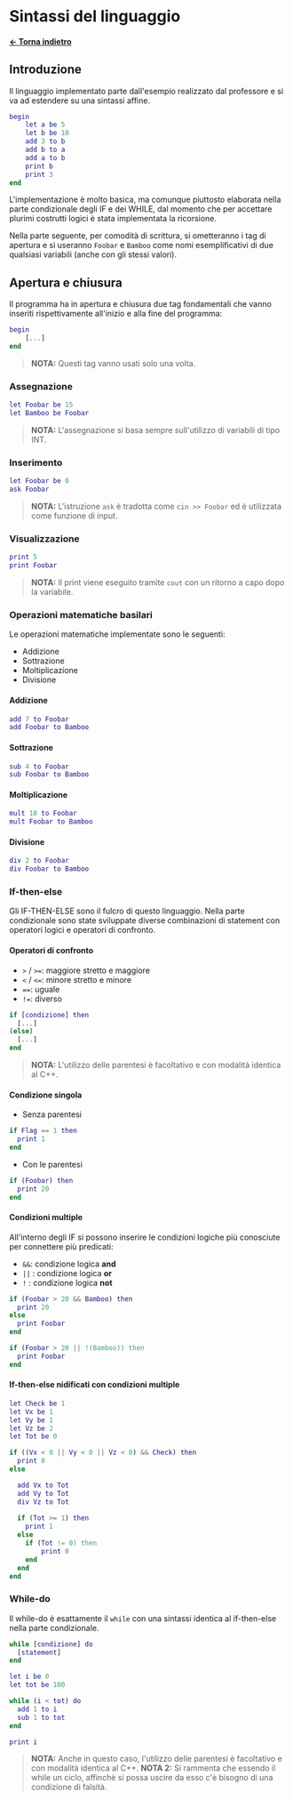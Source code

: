 # Sintassi del linguaggio

#### [← Torna indietro](./)

## Introduzione

Il linguaggio implementato parte dall'esempio realizzato dal professore e si va ad estendere su una sintassi affine.

```matlab
begin
    let a be 5
    let b be 10
    add 3 to b
    add b to a
    add a to b
    print b
    print 3
end
```

L'implementazione è molto basica, ma comunque piuttosto elaborata nella parte condizionale degli IF e dei WHILE, dal momento 
che per accettare plurimi costrutti logici è stata implementata la ricorsione. 


Nella parte seguente, per comodità di scrittura, si ometteranno i tag di apertura e si useranno `Foobar` e `Bamboo` come nomi esemplificativi di due qualsiasi variabili (anche con gli stessi valori).


## Apertura e chiusura

Il programma ha in apertura e chiusura due tag fondamentali che vanno inseriti rispettivamente all'inizio e alla fine del programma:

```matlab
begin
    [...]
end
```
> **NOTA:** Questi tag vanno usati solo una volta.


### Assegnazione

```matlab
let Foobar be 15
let Bamboo be Foobar
```
> **NOTA:** L'assegnazione si basa sempre sull'utilizzo di variabili di tipo INT. 


### Inserimento

```matlab
let Foobar be 0
ask Foobar
```
> **NOTA:** L'istruzione `ask` è tradotta come `cin >> Foobar` ed è utilizzata come funzione di input.


### Visualizzazione

```matlab
print 5
print Foobar
```
> **NOTA:** Il print viene eseguito tramite `cout` con un ritorno a capo dopo la variabile.


### Operazioni matematiche basilari

Le operazioni matematiche implementate sono le seguenti:
- Addizione
- Sottrazione
- Moltiplicazione
- Divisione


#### Addizione

```matlab
add 7 to Foobar
add Foobar to Bamboo
```


#### Sottrazione

```matlab
sub 4 to Foobar
sub Foobar to Bamboo
```


#### Moltiplicazione

```matlab
mult 10 to Foobar
mult Foobar to Bamboo
```


#### Divisione

```matlab
div 2 to Foobar
div Foobar to Bamboo
```


### If-then-else

Gli IF-THEN-ELSE sono il fulcro di questo linguaggio. Nella parte condizionale sono state sviluppate diverse combinazioni di statement con operatori logici e operatori di confronto. 


#### Operatori di confronto

- `>` / `>=`: maggiore stretto e maggiore
- `<` / `<=`: minore stretto e minore
- `==`: uguale
- `!=`: diverso

```matlab
if [condizione] then
  [...]
(else)
  [...]
end
```

> **NOTA:** L'utilizzo delle parentesi è facoltativo e con modalità identica al C++.


#### Condizione singola

- Senza parentesi

```matlab
if Flag == 1 then
  print 1
end
```

- Con le parentesi

```matlab
if (Foobar) then
  print 20
end
```


#### Condizioni multiple

All'interno degli IF si possono inserire le condizioni logiche più conosciute per connettere più predicati: 
- `&&`: condizione logica **and**
- `||` : condizione logica **or**
- `!` : condizione logica **not**

```matlab
if (Foobar > 20 && Bamboo) then
  print 20
else 
  print Foobar
end
```

```matlab
if (Foobar > 20 || !(Bamboo)) then
  print Foobar
end
```


#### If-then-else nidificati con condizioni multiple

```matlab
let Check be 1
let Vx be 1
let Vy be 1
let Vz be 2
let Tot be 0

if ((Vx < 0 || Vy < 0 || Vz < 0) && Check) then
  print 0
else

  add Vx to Tot
  add Vy to Tot
  div Vz to Tot
  
  if (Tot >= 1) then
    print 1
  else 
    if (Tot != 0) then
        print 0
    end
  end
end
```


### While-do

Il while-do è esattamente il `while` con una sintassi identica al if-then-else nella parte condizionale.


```matlab
while [condizione] do
  [statement]
end
```


```matlab
let i be 0
let tot be 100

while (i < tot) do
  add 1 to i
  sub 1 to tot
end

print i
```


> **NOTA:** Anche in questo caso, l'utilizzo delle parentesi è facoltativo e con modalità identica al C++.
> **NOTA 2:** Si rammenta che essendo il while un ciclo, affinchè si possa uscire da esso c'è bisogno di una condizione di falsità.

